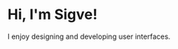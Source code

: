 # Hi, I'm Sigve!
I enjoy designing and developing user interfaces.

<!---
sifferhans/sifferhans is a ✨ special ✨ repository because its `README.md` (this file) appears on your GitHub profile.
You can click the Preview link to take a look at your changes.
--->
